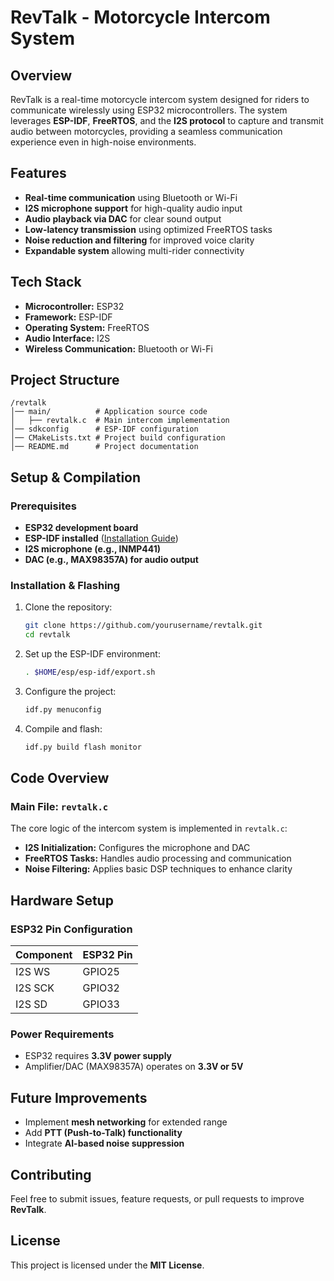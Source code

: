 # RevTalk - Motorcycle Intercom System

## Overview
RevTalk is a real-time motorcycle intercom system designed for riders to communicate wirelessly using ESP32 microcontrollers. The system leverages **ESP-IDF**, **FreeRTOS**, and the **I2S protocol** to capture and transmit audio between motorcycles, providing a seamless communication experience even in high-noise environments.

## Features
- **Real-time communication** using Bluetooth or Wi-Fi
- **I2S microphone support** for high-quality audio input
- **Audio playback via DAC** for clear sound output
- **Low-latency transmission** using optimized FreeRTOS tasks
- **Noise reduction and filtering** for improved voice clarity
- **Expandable system** allowing multi-rider connectivity

## Tech Stack
- **Microcontroller:** ESP32
- **Framework:** ESP-IDF
- **Operating System:** FreeRTOS
- **Audio Interface:** I2S
- **Wireless Communication:** Bluetooth or Wi-Fi

## Project Structure
```
/revtalk
│── main/          # Application source code
│   ├── revtalk.c  # Main intercom implementation
│── sdkconfig      # ESP-IDF configuration
│── CMakeLists.txt # Project build configuration
│── README.md      # Project documentation
```

## Setup & Compilation
### Prerequisites
- **ESP32 development board**
- **ESP-IDF installed** ([Installation Guide](https://docs.espressif.com/projects/esp-idf/en/latest/esp32/get-started/))
- **I2S microphone (e.g., INMP441)**
- **DAC (e.g., MAX98357A) for audio output**

### Installation & Flashing
1. Clone the repository:
   ```sh
   git clone https://github.com/yourusername/revtalk.git
   cd revtalk
   ```
2. Set up the ESP-IDF environment:
   ```sh
   . $HOME/esp/esp-idf/export.sh
   ```
3. Configure the project:
   ```sh
   idf.py menuconfig
   ```
4. Compile and flash:
   ```sh
   idf.py build flash monitor
   ```

## Code Overview
### **Main File: `revtalk.c`**
The core logic of the intercom system is implemented in `revtalk.c`:
- **I2S Initialization:** Configures the microphone and DAC
- **FreeRTOS Tasks:** Handles audio processing and communication
- **Noise Filtering:** Applies basic DSP techniques to enhance clarity



## Hardware Setup
### **ESP32 Pin Configuration**
| Component      | ESP32 Pin |
|--------------|----------|
| I2S WS | GPIO25 |
| I2S SCK | GPIO32 |
| I2S SD | GPIO33 |


### **Power Requirements**
- ESP32 requires **3.3V power supply**
- Amplifier/DAC (MAX98357A) operates on **3.3V or 5V**

## Future Improvements
- Implement **mesh networking** for extended range
- Add **PTT (Push-to-Talk) functionality**
- Integrate **AI-based noise suppression**

## Contributing
Feel free to submit issues, feature requests, or pull requests to improve **RevTalk**.

## License
This project is licensed under the **MIT License**.
